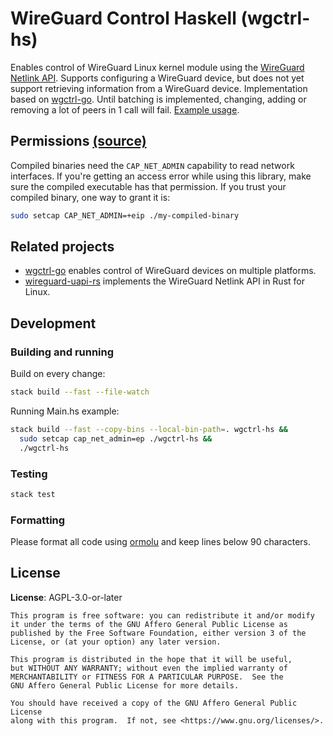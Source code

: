 # WireGuard Control Haskell (wgctrl-hs)

Enables control of WireGuard Linux kernel module using the [WireGuard Netlink API](https://git.zx2c4.com/WireGuard/tree/src/uapi/wireguard.h). Supports configuring a WireGuard device, but does not yet support retrieving information from a WireGuard device. Implementation based on [wgctrl-go](https://github.com/WireGuard/wgctrl-go). Until batching is implemented, changing, adding or removing a lot of peers in 1 call will fail. [Example usage](app/Main.hs).

## Permissions [(source)](https://github.com/gluxon/wireguard-uapi-rs/blob/develop/README.md)

Compiled binaries need the `CAP_NET_ADMIN` capability to read network interfaces. If you're getting an access error while using this library, make sure the compiled executable has that permission. If you trust your compiled binary, one way to grant it is:

```sh
sudo setcap CAP_NET_ADMIN=+eip ./my-compiled-binary
```

## Related projects

* [wgctrl-go](https://github.com/WireGuard/wgctrl-go) enables control of WireGuard devices on multiple platforms.
* [wireguard-uapi-rs](https://github.com/gluxon/wireguard-uapi-rs) implements the WireGuard Netlink API in Rust for Linux.

## Development

### Building and running

Build on every change:

```sh
stack build --fast --file-watch
```

Running Main.hs example:

```sh
stack build --fast --copy-bins --local-bin-path=. wgctrl-hs && 
  sudo setcap cap_net_admin=ep ./wgctrl-hs &&
  ./wgctrl-hs
```

### Testing

```sh
stack test
```

### Formatting

Please format all code using [ormolu](https://github.com/tweag/ormolu) and keep lines below 90 characters.

## License

**License**: AGPL-3.0-or-later

```
This program is free software: you can redistribute it and/or modify
it under the terms of the GNU Affero General Public License as
published by the Free Software Foundation, either version 3 of the
License, or (at your option) any later version.

This program is distributed in the hope that it will be useful,
but WITHOUT ANY WARRANTY; without even the implied warranty of
MERCHANTABILITY or FITNESS FOR A PARTICULAR PURPOSE.  See the
GNU Affero General Public License for more details.

You should have received a copy of the GNU Affero General Public License
along with this program.  If not, see <https://www.gnu.org/licenses/>.
```
